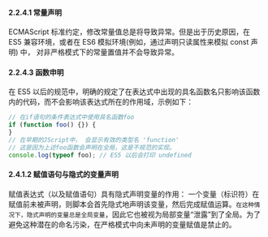 #### 2.2.4.1 常量声明

ECMAScript 标准约定，修改常量值总是将导致异常。但是出于历史原因，在 ES5 兼容环境，或者在 ES6 模拟环境(例如，通过声明只读属性来模拟 const 声明) 中， 对非严格模式下的常量置值并不会导致异常。

#### 2.2.4.3 函数申明

在 ES5 以后的规范中，明确的规定了在表达式中出现的具名函数名只影响该函数内的代码，而不会影响该表达式所在的作用域，示例如下：

```js
// 在if语句的条件表达式中使用具名函数foo
if (function foo() {}) {
}
// 在早期的JScript中， 会显示有效的类型名 'function'
// 这是因为上述foo函数会声明在全局，这是不规范的实现。
console.log(typeof foo); // ES5 以后会打印 undefined
```

#### 2.4.1.2 赋值语句与隐式的变量声明

赋值表达式（以及赋值语句）具有隐式声明变量的作用： 一个变量（标识符）在赋值前未被声明，则脚本会首先隐式地声明该变量，然后完成赋值运算。`在这种情况下，隐式声明的变量总是全局变量`，因此它也被视为局部变量“泄露”到了全局。为了避免这种潜在的命名污染，在严格模式中向未声明的变量赋值是禁止的。
